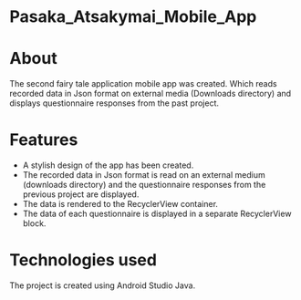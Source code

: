 # Pasaka_Atsakymai_Mobile_App
# About
The second fairy tale application mobile app was created. Which reads recorded data in Json format on external media (Downloads directory) and displays questionnaire responses from the past project.

# Features
* A stylish design of the app has been created.
* The recorded data in Json format is read on an external medium (downloads directory) and the questionnaire responses from the previous project are displayed.
* The data is rendered to the RecyclerView container.
* The data of each questionnaire is displayed in a separate RecyclerView block.

# Technologies used
The project is created using Android Studio Java.
